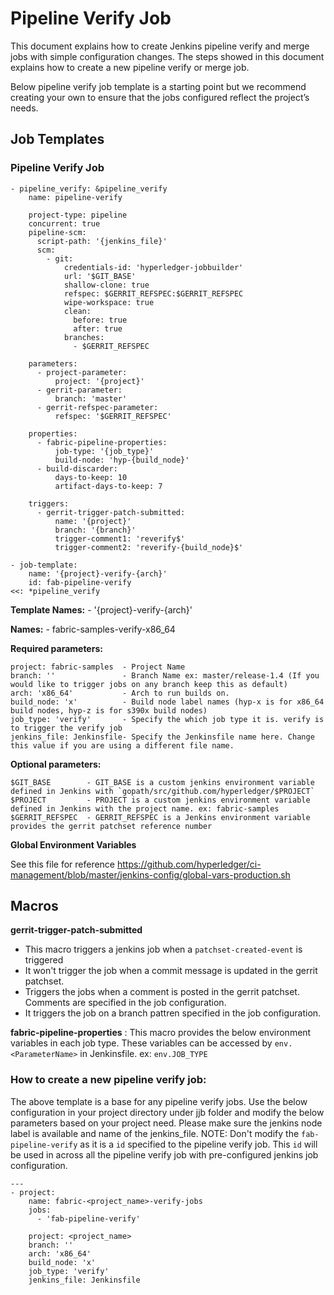 # Pipeline Verify Job

This document explains how to create Jenkins pipeline verify and merge jobs with simple configuration changes. The steps showed in this document explains how to create a new pipeline verify or merge job.

Below pipeline verify job template is a starting point but we recommend creating your own to ensure that the jobs configured reflect the project’s needs.

## Job Templates

### Pipeline Verify Job

```
- pipeline_verify: &pipeline_verify
    name: pipeline-verify

    project-type: pipeline
    concurrent: true
    pipeline-scm:
      script-path: '{jenkins_file}'
      scm:
        - git:
            credentials-id: 'hyperledger-jobbuilder'
            url: '$GIT_BASE'
            shallow-clone: true
            refspec: $GERRIT_REFSPEC:$GERRIT_REFSPEC
            wipe-workspace: true
            clean:
              before: true
              after: true
            branches:
              - $GERRIT_REFSPEC

    parameters:
      - project-parameter:
          project: '{project}'
      - gerrit-parameter:
          branch: 'master'
      - gerrit-refspec-parameter:
          refspec: '$GERRIT_REFSPEC'

    properties:
      - fabric-pipeline-properties:
          job-type: '{job_type}'
          build-node: 'hyp-{build_node}'
      - build-discarder:
          days-to-keep: 10
          artifact-days-to-keep: 7

    triggers:
      - gerrit-trigger-patch-submitted:
          name: '{project}'
          branch: '{branch}'
          trigger-comment1: 'reverify$'
          trigger-comment2: 'reverify-{build_node}$'

- job-template:
    name: '{project}-verify-{arch}'
    id: fab-pipeline-verify
<<: *pipeline_verify
```

**Template Names:**    - '{project}-verify-{arch}'

**Names:**             - fabric-samples-verify-x86_64

**Required parameters:**

    project: fabric-samples  - Project Name
    branch: ''               - Branch Name ex: master/release-1.4 (If you would like to trigger jobs on any branch keep this as default)
    arch: 'x86_64'           - Arch to run builds on.
    build_node: 'x'          - Build node label names (hyp-x is for x86_64 build nodes, hyp-z is for s390x build nodes)
    job_type: 'verify'       - Specify the which job type it is. verify is to trigger the verify job
    jenkins_file: Jenkinsfile- Specify the Jenkinsfile name here. Change this value if you are using a different file name. 

**Optional parameters:**

    $GIT_BASE        - GIT_BASE is a custom jenkins environment variable defined in Jenkins with `gopath/src/github.com/hyperledger/$PROJECT`
    $PROJECT         - PROJECT is a custom jenkins environment variable defined in Jenkins with the project name. ex: fabric-samples
    $GERRIT_REFSPEC  - GERRIT_REFSPEC is a Jenkins environment variable provides the gerrit patchset reference number 

**Global Environment Variables**

See this file for reference https://github.com/hyperledger/ci-management/blob/master/jenkins-config/global-vars-production.sh
    
## Macros

**gerrit-trigger-patch-submitted**

  - This macro triggers a jenkins job when a `patchset-created-event` is triggered
  - It won't trigger the job when a commit message is updated in the gerrit patchset.
  - Triggers the jobs when a comment is posted in the gerrit patchset. Comments are specified in the job configuration.
  - It triggers the job on a branch pattren specified in the job configuration.

**fabric-pipeline-properties** : This macro provides the below environment variables in each job type. These variables can be accessed by `env.<ParameterName>` in Jenkinsfile. ex: `env.JOB_TYPE`

### How to create a new pipeline verify job:

The above template is a base for any pipeline verify jobs. Use the below configuration in your project directory under jjb folder and modify the below parameters based on your project need. Please make sure the jenkins node label is available and name of the jenkins_file. NOTE: Don't modify the `fab-pipeline-verify` as it is a `id` specified to the pipeline verify job. This `id` will be used in across all the pipeline verify job with pre-configured jenkins job configuration.

```
---
- project:
    name: fabric-<project_name>-verify-jobs
    jobs:
      - 'fab-pipeline-verify'

    project: <project_name>
    branch: ''
    arch: 'x86_64'
    build_node: 'x'
    job_type: 'verify'
    jenkins_file: Jenkinsfile
```
